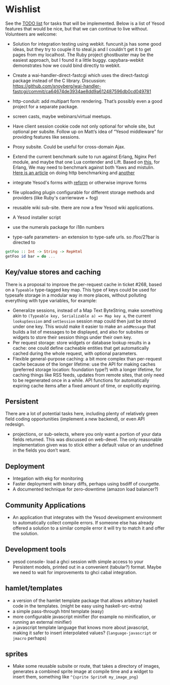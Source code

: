 # Wishlist

See the [TODO list](/page/todo) for tasks that will be implemented. Below is a list of Yesod features that would be nice, but that we can continue to live without. Volunteers are welcome:

* Solution for integration testing using webkit. funcunit.js has some good ideas, but they try to couple it to steal.js and I couldn't get it to get pages from my localhost. The Ruby project ghostbuster may be the easiest approach, but I found it a little buggy. capybara-webkit demonstrates how we could bind directly to webkit. 
* Create a wai-handler-direct-fastcgi which uses the direct-fastcgi package instead of the C library. Discussion: https://github.com/snoyberg/wai-handler-fastcgi/commit/ca64674de3934ae8dd9a612487596db0cd049781
* http-conduit: add multipart form rendering. That’s possibly even a good project for a separate package.
* screen casts, maybe webinars/virtual meetups.
* Have client session cookie code not only optional for whole site, but optional per subsite. Follow up on Matt’s idea of “Yesod middleware” for providing features like sessions.
* Proxy subsite. Could be useful for cross-domain Ajax.
* Extend the current benchmark suite to run against Erlang, Nginx Perl module, and maybe that one Lua contender and Lift. Based on [this](http://steve.vinoski.net/blog/2011/05/09/erlang-web-server-benchmarking/), for Erlang, We may need to benchmark against both Yaws and mistulin. [Here is an article](http://www.mnot.net/blog/2011/05/18/http_benchmark_rules) on doing http benchmarking and [another](http://www.ostinelli.net/a-comparison-between-misultin-mochiweb-cowboy-nodejs-and-tornadoweb/)

* integrate Yesod's forms with [reform](http://www.happstack.com/docs/crashcourse/Reform.html) or otherwise improve forms
* file uploading plugin configurable for different storage methods and providers (like Ruby's carrierwave + fog)
* reusable wiki sub-site. there are now a few Yesod wiki applications.
* A Yesod installer script
* use the numerals package for i18n numbers
* type-safe parameters- an extension to type-safe urls. so /foo/2?bar is directed to

```haskell
getFoo :: Int -> String -> RepHtml
getFoo id bar = do ...
```

## Key/value stores and caching

There is a proposal to improve the per-request cache in ticket #268, based on a `Typeable` type-tagged key map. This type of keys could be used for typesafe storage in a modular way in more places, without polluting everything with type variables, for example:

* Generalize sessions, instead of a Map Text ByteString, make something akin to `(Typeable key, Serializable a) => Map key a`, the current `lookupSession` and `setSession` session map could then just be stored under one key. This would make it easier to make an `addMessage` that builds a list of messages to be displayed, and also for subsites or widgets to store their session things under their own key.
* Per request storage: store widgets or database lookup results in a cache: one could define cacheable entities that get automatically cached during the whole request, with optional parameters.
* Flexible general-purpose caching: a bit more complex than per-request cache because of the longer lifetime: use the API for making caches (preferred storage location: foundation type?) with a longer lifetime, for caching things like RSS feeds, updates from remote sites, that only need to be regenerated once in a while. API functions for automatically expiring cache items after a fixed amount of time, or explicitly expiring.

## Persistent

There are a lot of potential tasks here, including plenty of relatively green field coding opportunities (implement a new backend), or even API redesign.

* projections, or sub-selects, where you only want a portion of your data fields returned. This was discussed on web-devel. The only reasonable implementation given was to stick either a default value or an undefined in the fields you don’t want.

## Deployment

* Integation with ekg for monitoring
* Faster deployment with binary diffs, perhaps using bsdiff of courgette.
* A documented technique for zero-downtime (amazon load balancer?)

## Community Applications

* An application that integrates with the Yesod development environment to automatically collect compile errors. If someone else has already offered a solution to a similar compile error it will try to match it and offer the solution.


## Development tools

* yesod console- load a ghci session with simple access to your Persistent models, printed out in a convenient (tabular?) format. Maybe we need to wait for improvements to ghci cabal integration.


## hamlet/templates

* a version of the hamlet template package that allows arbitrary haskell code in the templates. (might be easy using haskell-src-extra)
* a simple pass-through html template (easy)
* more configurable javascript minifier (for example no minification, or running an external minifier)
* a javascript template language that knows more about javascript, making it safer to insert interpolated values? (`language-javascript` or `jmacro` perhaps)

## sprites

* Make some reusable subsite or route, that takes a directory of images, generates a combined sprite image at compile time and a widget to insert them, something like `^{sprite SpriteR my_image_png}`